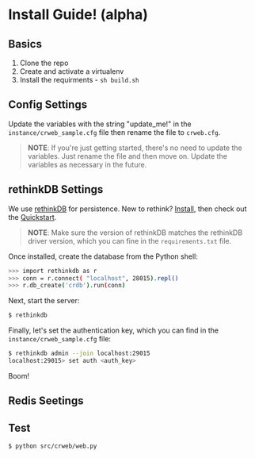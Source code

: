 # Install Guide! (alpha)

## Basics

1. Clone the repo
1. Create and activate a virtualenv
1. Install the requirments - `sh build.sh`

## Config Settings

Update the variables with the string "update_me!" in the `instance/crweb_sample.cfg` file then rename the file to `crweb.cfg`.

> **NOTE**: If you're just getting started, there's no need to update the variables. Just rename the file and then move on. Update the variables as necessary in the future.

## rethinkDB Settings

We use [rethinkDB](http://www.rethinkdb.com/) for persistence. New to rethink? [Install](http://www.rethinkdb.com/docs/install/), then check out the [Quickstart](http://www.rethinkdb.com/docs/quickstart/).

> **NOTE**: Make sure the version of rethinkDB matches the rethinkDB driver version, which you can fine in the `requirements.txt` file.

Once installed, create the database from the Python shell:

```sh
>>> import rethinkdb as r
>>> conn = r.connect( "localhost", 28015).repl()
>>> r.db_create('crdb').run(conn)
```

Next, start the server:

```sh
$ rethinkdb
```

Finally, let's set the authentication key, which you can find in the `instance/crweb_sample.cfg` file:

```sh
$ rethinkdb admin --join localhost:29015
localhost:29015> set auth <auth_key>
```

Boom!

## Redis Seetings

## Test

```sh
$ python src/crweb/web.py
```
